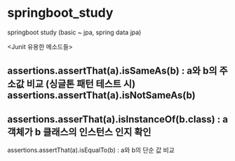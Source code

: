 # springboot_study
springboot study (basic ~ jpa, spring data jpa)


<Junit 유용한 메소드들>  

assertions.assertThat(a).isSameAs(b)  : a와 b의 주소값 비교 (싱글톤 패턴 테스트 시)  
assertions.assertThat(a).isNotSameAs(b)  
--------------------------------------------------------------------  
assertions.asserThat(a).isInstanceOf(b.class)   : a 객체가 b 클래스의 인스턴스 인지 확인
--------------------------------------------------------------------  
assertions.assertThat(a).isEqualTo(b)  : a와 b의 단순 값 비교
